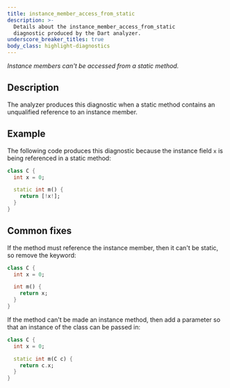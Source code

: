 ```yaml
---
title: instance_member_access_from_static
description: >-
  Details about the instance_member_access_from_static
  diagnostic produced by the Dart analyzer.
underscore_breaker_titles: true
body_class: highlight-diagnostics
---
```


_Instance members can't be accessed from a static method._

## Description

The analyzer produces this diagnostic when a static method contains an
unqualified reference to an instance member.

## Example

The following code produces this diagnostic because the instance field `x`
is being referenced in a static method:

```dart
class C {
  int x = 0;

  static int m() {
    return [!x!];
  }
}
```

## Common fixes

If the method must reference the instance member, then it can't be static,
so remove the keyword:

```dart
class C {
  int x = 0;

  int m() {
    return x;
  }
}
```

If the method can't be made an instance method, then add a parameter so
that an instance of the class can be passed in:

```dart
class C {
  int x = 0;

  static int m(C c) {
    return c.x;
  }
}
```
